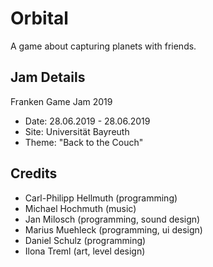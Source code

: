 # Orbital
A game about capturing planets with friends.

## Jam Details
Franken Game Jam 2019
- Date: 28.06.2019 - 28.06.2019
- Site: Universität Bayreuth
- Theme: "Back to the Couch"

## Credits
- Carl-Philipp Hellmuth (programming)
- Michael Hochmuth (music)
- Jan Milosch (programming, sound design)
- Marius Muehleck (programming, ui design)
- Daniel Schulz (programming)
- Ilona Treml (art, level design)
